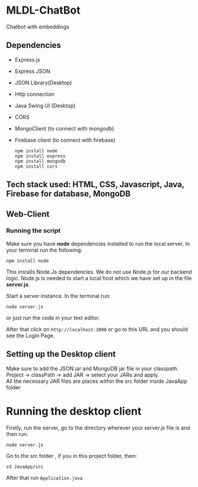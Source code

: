 # MLDL-ChatBot
Chatbot with embeddings
## Dependencies

- Express.js
- Express JSON
- JSON Library(Desktop)
- Http connection
- Java Swing UI (Desktop)
- CORS
- MongoClient (to connect with mongodb)
- Firebase client (to connect with firebase)

  ```
  npm install node
  npm install express
  npm install mongodb
  npm install cors
  
  ```
## Tech stack used: HTML, CSS, Javascript, Java,  Firebase for database, MongoDB  

## Web-Client
### Running the script  

Make sure you have **node** dependencies installed to run the local server. In  your terminal run the following:  

```
npm install node
```

This installs Node.Js dependencies. We do not use Node.js for our backend logic. Node.js is needed to start a local host which we have set up in the file **server.js**.  

Start a server instance. In the terminal run:

```
node server.js
```
or just run the code in your text editor.  

After that click on `http://localhost:3000` or go to this URL and you should see the Login Page.  



## Setting up the Desktop client

Make sure to add the JSON jar and MongoDB jar file in your classpath. Project -> classPath -> add JAR -> select your JARs and apply.  
All the necessary JAR files are places within the src folder inside JavaApp folder


# Running the desktop client 

Firstly, run the server, go to the directory wherever your server.js file is and then run:  
```
node server.js
```

Go to the src folder , if you in this project folder, then:
```
cd JavaApp/src
```

After that run `Application.java`




